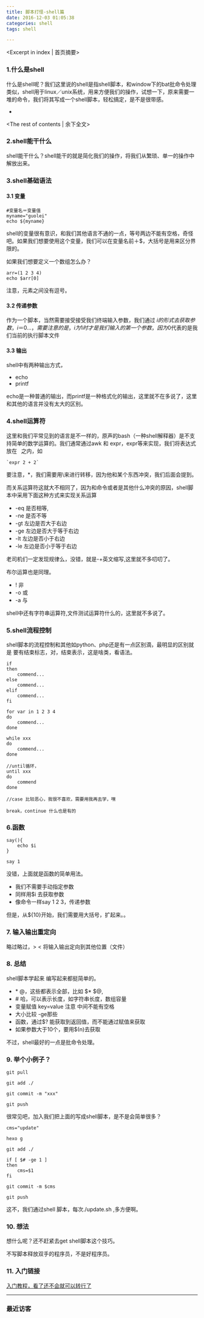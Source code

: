 ```yaml
---
title: 脚本打怪-shell篇
date: 2016-12-03 01:05:38
categories: shell
tags: shell

---
```

<Excerpt in index | 首页摘要>
### 1.什么是shell

什么是shell呢？我们这里说的shell是指shell脚本，和window下的bat批命令处理类似，shell用于linux／unix系统，用来方便我们的操作，试想一下，原来需要一堆的命令，我们将其写成一个shell脚本，轻松搞定，是不是很带感。

+ <!-- more -->
<The rest of contents | 余下全文>



### 2.shell能干什么

shell能干什么？shell能干的就是简化我们的操作，将我们从繁琐、单一的操作中解放出来。

### 3.shell基础语法

#### 3.1 变量
```shell
#变量名＝变量值
myname="guolei"
echo ${myname}
```
shell的变量很有意识，和我们其他语言不通的一点，等号两边不能有空格，奇怪吧。如果我们想要使用这个变量，我们可以在变量名前＋$，大括号是用来区分界限的。

如果我们想要定义一个数组怎么办？

```shell
arr=(1 2 3 4)
echo $arr[0]
```

注意，元素之间没有逗号。

#### 3.2 传递参数

作为一个脚本，当然需要接受接受我们终端输入参数，我们通过 $i的形式去获取参数，i＝0... ，需要注意的是，i为1时才是我们输入的第一个参数，因为$0代表的是我们当前的执行脚本文件


#### 3.3 输出

shell中有两种输出方式，

* echo 
* printf

echo是一种普通的输出，而printf是一种格式化的输出，这里就不在多说了，这里和其他的语言并没有太大的区别。



### 4.shell运算符

这里和我们平常见到的语言是不一样的，原声的bash（一种shell解释器）是不支持简单的数学运算的。我们通常通过awk 和 expr，expr等来实现，我们将表达式放在 ` `之内，如

```shell
`expr 2 + 2`
```

要注意，*，我们需要用\来进行转移，因为他和某个东西冲突，我们后面会提到。

而关系运算符这就大不相同了，因为和命令或者是其他什么冲突的原因，shell脚本中采用下面这种方式来实现关系运算

* -eq 是否相等,
* -ne 是否不等
* -gt 左边是否大于右边
* -ge 左边是否大于等于右边
* -lt 左边是否小于右边
* -le 左边是否小于等于右边


老司机们一定发现规律么，没错，就是-+英文缩写,这里就不多叨叨了。

布尔运算也是同理。

* ! 非
* -o 或
* -a 与

shell中还有字符串运算符,文件测试运算符什么的，这里就不多说了。



### 5.shell流程控制

shell脚本的流程控制和其他如python、php还是有一点区别滴，最明显的区别就是 要有结束标志，对，结束表示，这是啥类，看语法。

```shell
if
then
	commend...
else
	commend...
elif
	commend...
fi

for var in 1 2 3 4
do
	commend...
done

while xxx
do
	commend...
done

//until循环，
until xxx
do
	commend
done

//case 比较恶心，我很不喜欢，需要用我再去学，嘿

break，continue 什么也是有的
```



### 6.函数

```shell
say(){
	echo $i
}

say 1
```
没错，上面就是函数的简单用法。

* 我们不需要手动指定参数
* 同样用$i 去获取参数
* 像命令一样say 1 2 3，传递参数

但是，从${10}开始，我们需要用大括号，扩起来。。

### 7. 输入输出重定向

略过略过，> < 将输入输出定向到其他位置（文件）

### 8. 总结

shell脚本学起来 编写起来都挺简单的。

* \* @，这些都表示全部，比如 $* $@,
* \# 哈，可以表示长度，如字符串长度，数组容量
* 变量赋值 key=value 注意 中间不能有空格
* 大小比较 -ge那些
* 函数，通过$? 能获取到返回值，而不能通过赋值来获取
* 如果参数大于10个，要用$(n)去获取

不过，shell最好的一点是批命令处理。

### 9. 举个小例子？

```shell
git pull

git add ./

git commit -m "xxx"

git push
```

很常见吧，加入我们把上面的写成shell脚本，是不是会简单很多？

```shell
cms="update"

hexo g

git add ./

if [ $# -ge 1 ]
then
	cms=$1
fi

git commit -m $cms

git push

```

这不，我们通过shell 脚本，每次./update.sh ,多方便啊。

### 10. 想法

想什么呢？还不赶紧去get shell脚本这个技巧。

不写脚本释放双手的程序员，不是好程序员。


### 11. 入门链接

[入门教程，看了还不会就可以转行了](http://www.runoob.com/linux/linux-shell.html)


---### 最近访客<ul class="ds-recent-visitors" data-num-items="46" data-avatar-size="40"></ul>